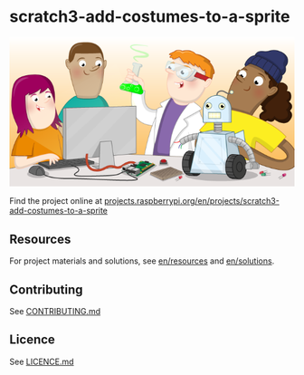# scratch3-add-costumes-to-a-sprite

![scratch3-add-costumes-to-a-sprite](banner.png)

Find the project online at [projects.raspberrypi.org/en/projects/scratch3-add-costumes-to-a-sprite](https://projects.raspberrypi.org/en/projects/scratch3-add-costumes-to-a-sprite)

## Resources
For project materials and solutions, see [en/resources](https://github.com/raspberrypilearning/scratch3-add-costumes-to-a-sprite/tree/master/en/resources) and [en/solutions](https://github.com/raspberrypilearning/scratch3-add-costumes-to-a-sprite/tree/master/en/solutions).

## Contributing
See [CONTRIBUTING.md](CONTRIBUTING.md)

## Licence
 See [LICENCE.md](LICENCE.md)
